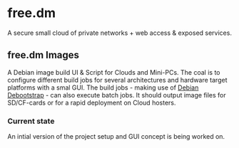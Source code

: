 # free.dm
A secure small cloud of private networks + web access & exposed services.

## free.dm Images
A Debian image build UI &amp; Script for Clouds and Mini-PCs. The coal is to configure different build jobs for several architectures and hardware target platforms with a smal GUI. The build jobs - making use of [Debian Debootstrap](https://wiki.debian.org/de/Debootstrap) - can also execute batch jobs. It should output image files for SD/CF-cards or for a rapid deployment on Cloud hosters.

### Current state
An intial version of the project setup and GUI concept is being worked on.
